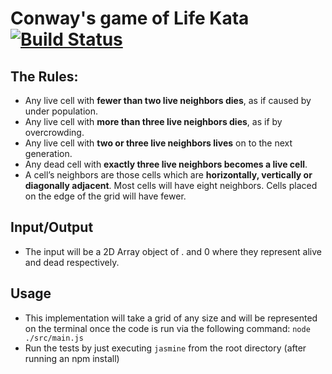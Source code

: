 # Conway's game of Life Kata [![Build Status](https://travis-ci.com/msomji/Conways-Kata.svg?branch=master)](https://travis-ci.com/msomji/Conways-Kata)

## The Rules: 
- Any live cell with **fewer than two live neighbors dies**, as if caused by under population.
- Any live cell with **more than three live neighbors dies**, as if by overcrowding.
- Any live cell with **two or three live neighbors lives** on to the next generation.
- Any dead cell with **exactly three live neighbors becomes a live cell**.
- A cell’s neighbors are those cells which are **horizontally, vertically or diagonally adjacent**. Most cells will have eight neighbors. Cells placed on the edge of the grid will have fewer.


## Input/Output

- The input will be a 2D Array object of . and 0 where they represent alive and dead respectively.

## Usage
 - This implementation will take a grid of any size and will be represented on the terminal once the code is run via the
   following command: ` node ./src/main.js `
 - Run the tests by just executing `jasmine` from the root directory (after running an npm install)
